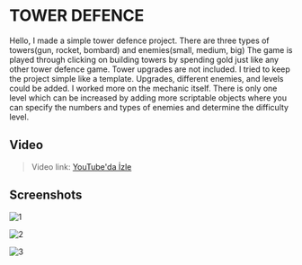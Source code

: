 # TOWER DEFENCE

Hello,
I made a simple tower defence project.
There are three types of towers(gun, rocket, bombard) and enemies(small, medium, big)
The game is played through clicking on building towers by spending gold just like any other tower defence game. Tower upgrades are not included. I tried to keep the 
project simple like a template. Upgrades, different enemies, and levels could be added. I worked more on the mechanic itself.
There is only one level which can be increased by adding more scriptable objects where you can specify the numbers and types of enemies and determine the difficulty level.

## Video

> Video link: [YouTube'da İzle](https://youtu.be/9XVa4o4on_8)

## Screenshots

![1](https://cdn.discordapp.com/attachments/1272225365992935437/1272231929139171399/TD_New_1.PNG?ex=66ba39d0&is=66b8e850&hm=da2397ca2713306b05579b26c295aafe9b192afdeb21019225f32a8c8069f1cb&)

![2](https://cdn.discordapp.com/attachments/1272225365992935437/1272231929432768595/TD_New_2.PNG?ex=66ba39d0&is=66b8e850&hm=08f4a04f485e9869877f5c4b957cc7d85ab8b5efe140038d4eb7c6c446890d90&)

![3](https://cdn.discordapp.com/attachments/1272225365992935437/1272231929776705549/TD_New_3.PNG?ex=66ba39d0&is=66b8e850&hm=20ed83eb3dcd5c1c0f809867a594f7c8e1b658fcfcb46166b77674cc598f14ac&)
